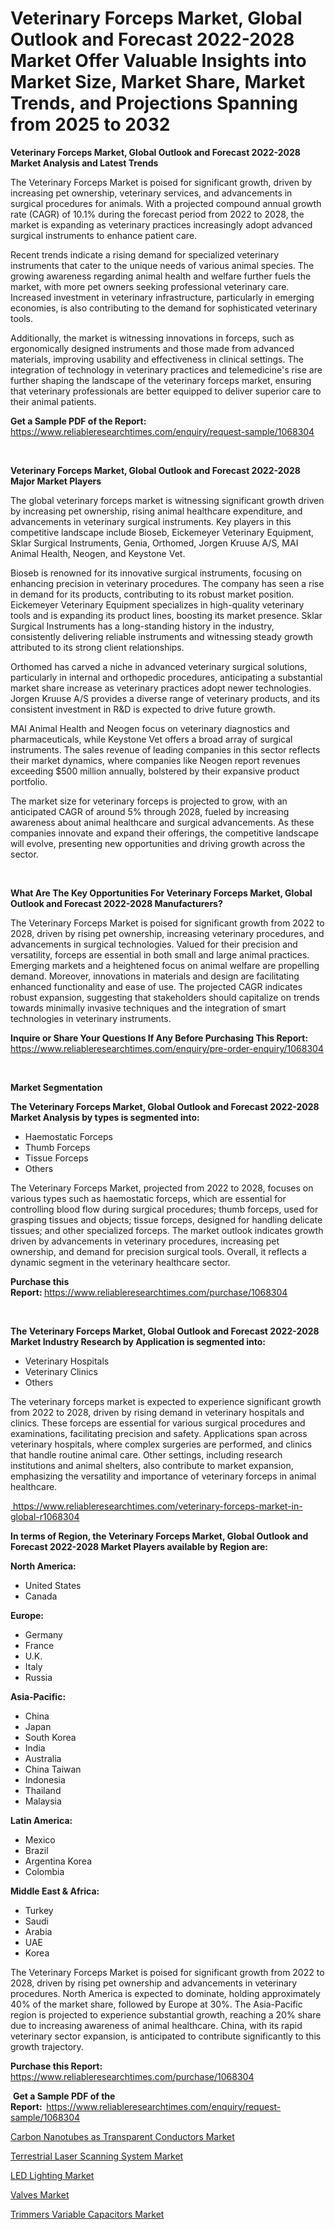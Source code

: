 <p><h1>Veterinary Forceps Market, Global Outlook and Forecast 2022-2028 Market Offer Valuable Insights into Market Size, Market Share, Market Trends, and Projections Spanning from 2025 to 2032</h1></p><p><strong>Veterinary Forceps Market, Global Outlook and Forecast 2022-2028 Market Analysis and Latest Trends</strong></p>
<p><p>The Veterinary Forceps Market is poised for significant growth, driven by increasing pet ownership, veterinary services, and advancements in surgical procedures for animals. With a projected compound annual growth rate (CAGR) of 10.1% during the forecast period from 2022 to 2028, the market is expanding as veterinary practices increasingly adopt advanced surgical instruments to enhance patient care.</p><p>Recent trends indicate a rising demand for specialized veterinary instruments that cater to the unique needs of various animal species. The growing awareness regarding animal health and welfare further fuels the market, with more pet owners seeking professional veterinary care. Increased investment in veterinary infrastructure, particularly in emerging economies, is also contributing to the demand for sophisticated veterinary tools.</p><p>Additionally, the market is witnessing innovations in forceps, such as ergonomically designed instruments and those made from advanced materials, improving usability and effectiveness in clinical settings. The integration of technology in veterinary practices and telemedicine's rise are further shaping the landscape of the veterinary forceps market, ensuring that veterinary professionals are better equipped to deliver superior care to their animal patients.</p></p>
<p><strong>Get a Sample PDF of the Report:&nbsp;</strong> <a href="https://www.reliableresearchtimes.com/enquiry/request-sample/1068304?utm_campaign=2263&utm_medium=2&utm_source=Github&utm_content=ia&utm_term=21032025&utm_id=veterinary-forceps-market-global-outlook-and-forecast-2022-2028">https://www.reliableresearchtimes.com/enquiry/request-sample/1068304</a></p>
<p>&nbsp;</p>
<p><strong>Veterinary Forceps Market, Global Outlook and Forecast 2022-2028 Major Market Players</strong></p>
<p><p>The global veterinary forceps market is witnessing significant growth driven by increasing pet ownership, rising animal healthcare expenditure, and advancements in veterinary surgical instruments. Key players in this competitive landscape include Bioseb, Eickemeyer Veterinary Equipment, Sklar Surgical Instruments, Genia, Orthomed, Jorgen Kruuse A/S, MAI Animal Health, Neogen, and Keystone Vet.</p><p>Bioseb is renowned for its innovative surgical instruments, focusing on enhancing precision in veterinary procedures. The company has seen a rise in demand for its products, contributing to its robust market position. Eickemeyer Veterinary Equipment specializes in high-quality veterinary tools and is expanding its product lines, boosting its market presence. Sklar Surgical Instruments has a long-standing history in the industry, consistently delivering reliable instruments and witnessing steady growth attributed to its strong client relationships.</p><p>Orthomed has carved a niche in advanced veterinary surgical solutions, particularly in internal and orthopedic procedures, anticipating a substantial market share increase as veterinary practices adopt newer technologies. Jorgen Kruuse A/S provides a diverse range of veterinary products, and its consistent investment in R&D is expected to drive future growth.</p><p>MAI Animal Health and Neogen focus on veterinary diagnostics and pharmaceuticals, while Keystone Vet offers a broad array of surgical instruments. The sales revenue of leading companies in this sector reflects their market dynamics, where companies like Neogen report revenues exceeding $500 million annually, bolstered by their expansive product portfolio.</p><p>The market size for veterinary forceps is projected to grow, with an anticipated CAGR of around 5% through 2028, fueled by increasing awareness about animal healthcare and surgical advancements. As these companies innovate and expand their offerings, the competitive landscape will evolve, presenting new opportunities and driving growth across the sector.</p></p>
<p>&nbsp;</p>
<p><strong>What Are The Key Opportunities For Veterinary Forceps Market, Global Outlook and Forecast 2022-2028 Manufacturers?</strong></p>
<p><p>The Veterinary Forceps Market is poised for significant growth from 2022 to 2028, driven by rising pet ownership, increasing veterinary procedures, and advancements in surgical technologies. Valued for their precision and versatility, forceps are essential in both small and large animal practices. Emerging markets and a heightened focus on animal welfare are propelling demand. Moreover, innovations in materials and design are facilitating enhanced functionality and ease of use. The projected CAGR indicates robust expansion, suggesting that stakeholders should capitalize on trends towards minimally invasive techniques and the integration of smart technologies in veterinary instruments.</p></p>
<p><strong>Inquire or Share Your Questions If Any Before Purchasing This Report:</strong> <a href="https://www.reliableresearchtimes.com/enquiry/pre-order-enquiry/1068304?utm_campaign=2263&utm_medium=2&utm_source=Github&utm_content=ia&utm_term=21032025&utm_id=veterinary-forceps-market-global-outlook-and-forecast-2022-2028">https://www.reliableresearchtimes.com/enquiry/pre-order-enquiry/1068304</a></p>
<p>&nbsp;</p>
<p><strong>Market Segmentation</strong></p>
<p><strong>The Veterinary Forceps Market, Global Outlook and Forecast 2022-2028 Market Analysis by types is segmented into:</strong></p>
<p><ul><li>Haemostatic Forceps</li><li>Thumb Forceps</li><li>Tissue Forceps</li><li>Others</li></ul></p>
<p><p>The Veterinary Forceps Market, projected from 2022 to 2028, focuses on various types such as haemostatic forceps, which are essential for controlling blood flow during surgical procedures; thumb forceps, used for grasping tissues and objects; tissue forceps, designed for handling delicate tissues; and other specialized forceps. The market outlook indicates growth driven by advancements in veterinary procedures, increasing pet ownership, and demand for precision surgical tools. Overall, it reflects a dynamic segment in the veterinary healthcare sector.</p></p>
<p><strong>Purchase this Report:&nbsp;</strong><a href="https://www.reliableresearchtimes.com/purchase/1068304?utm_campaign=2263&utm_medium=2&utm_source=Github&utm_content=ia&utm_term=21032025&utm_id=veterinary-forceps-market-global-outlook-and-forecast-2022-2028">https://www.reliableresearchtimes.com/purchase/1068304</a></p>
<p>&nbsp;</p>
<p><strong>The Veterinary Forceps Market, Global Outlook and Forecast 2022-2028 Market Industry Research by Application is segmented into:</strong></p>
<p><ul><li>Veterinary Hospitals</li><li>Veterinary Clinics</li><li>Others</li></ul></p>
<p><p>The veterinary forceps market is expected to experience significant growth from 2022 to 2028, driven by rising demand in veterinary hospitals and clinics. These forceps are essential for various surgical procedures and examinations, facilitating precision and safety. Applications span across veterinary hospitals, where complex surgeries are performed, and clinics that handle routine animal care. Other settings, including research institutions and animal shelters, also contribute to market expansion, emphasizing the versatility and importance of veterinary forceps in animal healthcare.</p></p>
<p><a href="https://www.reliableresearchtimes.com/veterinary-forceps-market-in-global-r1068304?utm_campaign=2263&utm_medium=2&utm_source=Github&utm_content=ia&utm_term=21032025&utm_id=veterinary-forceps-market-global-outlook-and-forecast-2022-2028">&nbsp;https://www.reliableresearchtimes.com/veterinary-forceps-market-in-global-r1068304</a></p>
<p><strong>In terms of Region, the Veterinary Forceps Market, Global Outlook and Forecast 2022-2028 Market Players available by Region are:</strong></p>
<p>
    <p> <strong> North America: </strong>
        <ul>
            <li>United States</li>
            <li>Canada</li>
        </ul>
        </p> 
    <p> <strong> Europe: </strong>
        <ul>
            <li>Germany</li>
            <li>France</li>
            <li>U.K.</li>
            <li>Italy</li>
            <li>Russia</li>
        </ul>
        </p> 
    <p> <strong> Asia-Pacific: </strong>
        <ul>
            <li>China</li>
            <li>Japan</li>
            <li>South Korea</li>
            <li>India</li>
            <li>Australia</li>
            <li>China Taiwan</li>
            <li>Indonesia</li>
            <li>Thailand</li>
            <li>Malaysia</li>
        </ul>
        </p> 
    <p> <strong> Latin America: </strong>
        <ul>
            <li>Mexico</li>
            <li>Brazil</li>
            <li>Argentina Korea</li>
            <li>Colombia</li>
        </ul>
        </p> 
    <p> <strong> Middle East & Africa: </strong>
        <ul>
            <li>Turkey</li>
            <li>Saudi</li>
            <li>Arabia</li>
            <li>UAE</li>
            <li>Korea</li>
        </ul>
    </p>
    </p>
<p><p>The Veterinary Forceps Market is poised for significant growth from 2022 to 2028, driven by rising pet ownership and advancements in veterinary procedures. North America is expected to dominate, holding approximately 40% of the market share, followed by Europe at 30%. The Asia-Pacific region is projected to experience substantial growth, reaching a 20% share due to increasing awareness of animal healthcare. China, with its rapid veterinary sector expansion, is anticipated to contribute significantly to this growth trajectory.</p></p>
<p><strong>Purchase this Report: </strong><a href="https://www.reliableresearchtimes.com/purchase/1068304?utm_campaign=2263&utm_medium=2&utm_source=Github&utm_content=ia&utm_term=21032025&utm_id=veterinary-forceps-market-global-outlook-and-forecast-2022-2028">https://www.reliableresearchtimes.com/purchase/1068304</a></p>
<p>&nbsp;<strong>Get a Sample PDF of the Report:&nbsp;&nbsp;</strong><a href="https://www.reliableresearchtimes.com/enquiry/request-sample/1068304?utm_campaign=2263&utm_medium=2&utm_source=Github&utm_content=ia&utm_term=21032025&utm_id=veterinary-forceps-market-global-outlook-and-forecast-2022-2028">https://www.reliableresearchtimes.com/enquiry/request-sample/1068304</a></p>
<p><strong></strong></p>
<p><p><a href="https://github.com/kaniselway4c/Market-Research-Report-List-1/blob/main/carbon-nanotubes-as-transparent-conductors-market.md?utm_campaign=2263&utm_medium=2&utm_source=Github&utm_content=ia&utm_term=21032025&utm_id=veterinary-forceps-market-global-outlook-and-forecast-2022-2028">Carbon Nanotubes as Transparent Conductors Market</a></p><p><a href="https://www.linkedin.com/pulse/robust-growth-anticipated-terrestrial-laser-scanning-system-yqyif?utm_campaign=2263&utm_medium=2&utm_source=Github&utm_content=ia&utm_term=21032025&utm_id=veterinary-forceps-market-global-outlook-and-forecast-2022-2028">Terrestrial Laser Scanning System Market</a></p><p><a href="https://www.linkedin.com/pulse/how-led-lighting-market-expanding-forecasted-13-cagr-influencers-qvnbf?utm_campaign=2263&utm_medium=2&utm_source=Github&utm_content=ia&utm_term=21032025&utm_id=veterinary-forceps-market-global-outlook-and-forecast-2022-2028">LED Lighting Market</a></p><p><a href="https://www.linkedin.com/pulse/valves-market-challenges-forecasts-development-sales-growth-762if?utm_campaign=2263&utm_medium=2&utm_source=Github&utm_content=ia&utm_term=21032025&utm_id=veterinary-forceps-market-global-outlook-and-forecast-2022-2028">Valves Market</a></p><p><a href="https://github.com/steegwajma22/Market-Research-Report-List-1/blob/main/trimmers-variable-capacitors-market.md?utm_campaign=2263&utm_medium=2&utm_source=Github&utm_content=ia&utm_term=21032025&utm_id=veterinary-forceps-market-global-outlook-and-forecast-2022-2028">Trimmers Variable Capacitors Market</a></p></p>